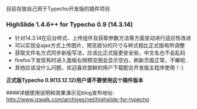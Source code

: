 目前存放自己用于Typecho开发版的插件项目

### HighSlide 1.4.6++ for Typecho 0.9 (14.3.14)

* 针对14.3.14在后台样式、上传组件及获取参数方法等方面变动进行适应性改进
* 可以实现全ajax方式上传图片，预览部分的尺寸与样式相比正式版有所调整
* 获取文件名方式同步新版写法，应该比正式版更安全些，中文名也不会乱码
* firefox下发现有时进入面板右侧预览图会显示空白，刷新页面正常，不解呃..
* 其他应该没什么问题，欢迎喜欢尝鲜的用户下载配合开发版主程序使用！:)

**正式版Typecho 0.9(13.12.12)用户请不要使用这个插件版本**

####详细使用说明和效果演示见blog发布地址: 
http://www.jzwalk.com/archives/net/highslide-for-typecho